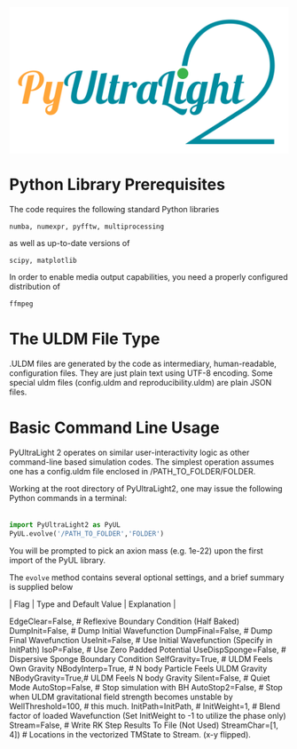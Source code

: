 <center><img src="PyULLogo.png" alt="Logo" width="560" align = "center"/></center>

# Python Library Prerequisites

The code requires the following standard Python libraries

    numba, numexpr, pyfftw, multiprocessing
  
as well as up-to-date versions of
  
    scipy, matplotlib

In order to enable media output capabilities, you need a properly configured distribution of 

    ffmpeg

# The ULDM File Type

.ULDM files are generated by the code as intermediary, human-readable, configuration files. They are just plain text using UTF-8 encoding. Some special uldm files (config.uldm and reproducibility.uldm) are plain JSON files.

# Basic Command Line Usage

PyUltraLight 2 operates on similar user-interactivity logic as other command-line based simulation codes. The simplest operation assumes one has a config.uldm file enclosed in /PATH_TO_FOLDER/FOLDER.

Working at the root directory of PyUltraLight2, one may issue the following Python commands in a terminal:

```python

import PyUltraLight2 as PyUL
PyUL.evolve('/PATH_TO_FOLDER','FOLDER')

```

You will be prompted to pick an axion mass (e.g. 1e-22) upon the first import of the PyUL library.

The ``evolve`` method contains several optional settings, and a brief summary is supplied below


| Flag | Type and Default Value | Explanation |

EdgeClear=False,  # Reflexive Boundary Condition (Half Baked)
    DumpInit=False,  # Dump Initial Wavefunction
    DumpFinal=False,  # Dump Final Wavefunction
    UseInit=False,  # Use Initial Wavefunction (Specify in InitPath)
    IsoP=False,  # Use Zero Padded Potential
    UseDispSponge=False,  # Dispersive Sponge Boundary Condition
    SelfGravity=True, # ULDM Feels Own Gravity
    NBodyInterp=True, # N body Particle Feels ULDM Gravity
    NBodyGravity=True,# ULDM Feels N body Gravity
    Silent=False,  # Quiet Mode
    AutoStop=False,  # Stop simulation with BH
    AutoStop2=False,  # Stop when ULDM gravitational field strength becomes unstable by
    WellThreshold=100,  # this much.
    InitPath=InitPath,  # 
    InitWeight=1, # Blend factor of loaded Wavefunction (Set InitWeight to -1 to utilize the phase only)
    Stream=False,  # Write RK Step Results To File (Not Used)
    StreamChar=[1, 4])  # Locations in the vectorized TMState to Stream. (x-y flipped).
